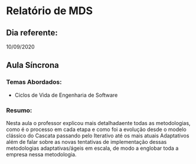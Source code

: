 # Relatório de MDS

## Dia referente:

10/09/2020

## Aula Síncrona

### Temas Abordados:
- Ciclos de Vida de Engenharia de Software

### Resumo:

  Nesta aula o professor explicou mais detalhadaente todas as metodologias, como é o processo em cada etapa e como foi a evolução desde o modelo clássico do Cascata passando pelo Iterativo até os mais atuais Adaptativos além de falar sobre as novas tentativas de implementação dessas metodologias adaptativas/ágeis em escala, de modo a englobar toda a empresa nessa metodologia.